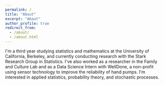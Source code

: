 ```yaml
---
permalink: /
title: "About"
excerpt: "About"
author_profile: true
redirect_from: 
  - /about/
  - /about.html
---
```


I'm a third year studying statistics and mathematics at the University of California, Berkeley, and currently conducting research with the Stark Research Group in Statistics. I've also worked as a researcher in the Family and Culture Lab and as a Data Science Intern with WellDone, a non-profit using sensor technology to improve the reliability of hand pumps. I'm interested in applied statistics, probability theory, and stochastic processes.